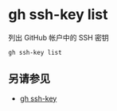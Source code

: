 # gh ssh-key list

列出 GitHub 帐户中的 SSH 密钥

```
gh ssh-key list
```

## 另请参见

- [gh ssh-key](/gh_ssh-key)
